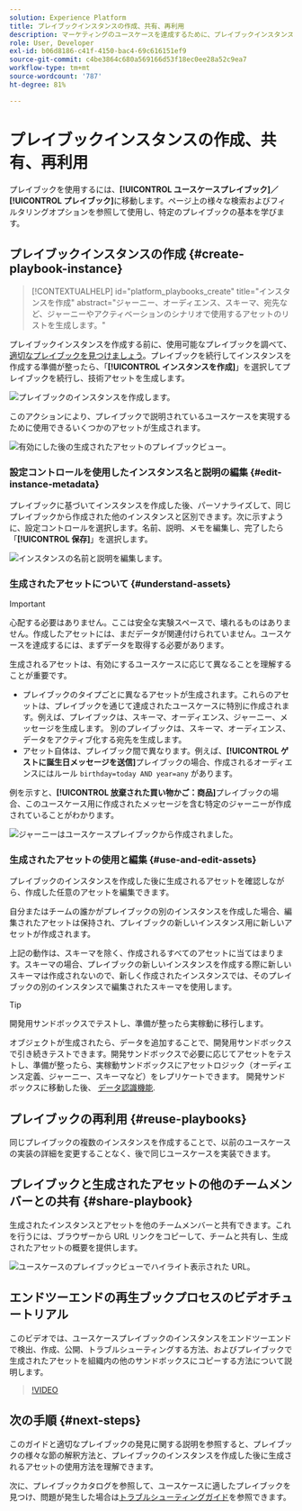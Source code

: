 ```yaml
---
solution: Experience Platform
title: プレイブックインスタンスの作成、共有、再利用
description: マーケティングのユースケースを達成するために、プレイブックインスタンスを作成、共有、再利用する方法を学びます。
role: User, Developer
exl-id: b06d8186-c41f-4150-bac4-69c616151ef9
source-git-commit: c4be3864c680a569166d53f18ec0ee28a52c9ea7
workflow-type: tm+mt
source-wordcount: '787'
ht-degree: 81%

---
```


# プレイブックインスタンスの作成、共有、再利用

プレイブックを使用するには、**[!UICONTROL ユースケースプレイブック]／[!UICONTROL プレイブック]**&#x200B;に移動します。ページ上の様々な検索およびフィルタリングオプションを参照して使用し、特定のプレイブックの基本を学びます。

## プレイブックインスタンスの作成 {#create-playbook-instance}

>[!CONTEXTUALHELP]
>id="platform_playbooks_create"
>title="インスタンスを作成"
>abstract="ジャーニー、オーディエンス、スキーマ、宛先など、ジャーニーやアクティベーションのシナリオで使用するアセットのリストを生成します。"

プレイブックインスタンスを作成する前に、使用可能なプレイブックを調べて、[適切なプレイブックを見つけましょう](/help/use-case-playbooks/playbooks/discover.md)。プレイブックを続行してインスタンスを作成する準備が整ったら、「**[!UICONTROL インスタンスを作成]**」を選択してプレイブックを続行し、技術アセットを生成します。

![プレイブックのインスタンスを作成します。](/help/use-case-playbooks/assets/playbooks/ui-guide/create-playbook-instance.png)

このアクションにより、プレイブックで説明されているユースケースを実現するために使用できるいくつかのアセットが生成されます。

![有効にした後の生成されたアセットのプレイブックビュー。](/help/use-case-playbooks/assets/playbooks/ui-guide/play-view.png)

### 設定コントロールを使用したインスタンス名と説明の編集 {#edit-instance-metadata}

プレイブックに基づいてインスタンスを作成した後、パーソナライズして、同じプレイブックから作成された他のインスタンスと区別できます。次に示すように、設定コントロールを選択します。名前、説明、メモを編集し、完了したら「**[!UICONTROL 保存]**」を選択します。

![インスタンスの名前と説明を編集します。](/help/use-case-playbooks/assets/playbooks/ui-guide/playbook-settings.gif)

### 生成されたアセットについて {#understand-assets}

>[!IMPORTANT]
>
>心配する必要はありません。ここは安全な実験スペースで、壊れるものはありません。作成したアセットには、まだデータが関連付けられていません。ユースケースを達成するには、まずデータを取得する必要があります。

生成されるアセットは、有効にするユースケースに応じて異なることを理解することが重要です。

* プレイブックのタイプごとに異なるアセットが生成されます。これらのアセットは、プレイブックを通じて達成されたユースケースに特別に作成されます。例えば、プレイブックは、スキーマ、オーディエンス、ジャーニー、メッセージを生成します。 別のプレイブックは、スキーマ、オーディエンス、データをアクティブ化する宛先を生成します。
* アセット自体は、プレイブック間で異なります。例えば、**[!UICONTROL ゲストに誕生日メッセージを送信]**&#x200B;プレイブックの場合、作成されるオーディエンスにはルール `birthday=today AND year=any` があります。

例を示すと、**[!UICONTROL 放棄された買い物かご：商品]**&#x200B;プレイブックの場合、このユースケース用に作成されたメッセージを含む特定のジャーニーが作成されていることがわかります。

![ジャーニーはユースケースプレイブックから作成されました。](/help/use-case-playbooks/assets/playbooks/ui-guide/journey-preview.png)

### 生成されたアセットの使用と編集 {#use-and-edit-assets}

プレイブックのインスタンスを作成した後に生成されるアセットを確認しながら、作成した任意のアセットを編集できます。

自分またはチームの誰かがプレイブックの別のインスタンスを作成した場合、編集されたアセットは保持され、プレイブックの新しいインスタンス用に新しいアセットが作成されます。

上記の動作は、スキーマを除く、作成されるすべてのアセットに当てはまります。スキーマの場合、プレイブックの新しいインスタンスを作成する際に新しいスキーマは作成されないので、新しく作成されたインスタンスでは、そのプレイブックの別のインスタンスで編集されたスキーマを使用します。

>[!TIP]
>
>開発用サンドボックスでテストし、準備が整ったら実稼動に移行します。
>
>オブジェクトが生成されたら、データを追加することで、開発用サンドボックスで引き続きテストできます。開発サンドボックスで必要に応じてアセットをテストし、準備が整ったら、実稼動サンドボックスにアセットロジック（オーディエンス定義、ジャーニー、スキーマなど）をレプリケートできます。 開発サンドボックスに移動した後、 [データ認識機能](/help/use-case-playbooks/playbooks/data-awareness.md).

## プレイブックの再利用 {#reuse-playbooks}

同じプレイブックの複数のインスタンスを作成することで、以前のユースケースの実装の詳細を変更することなく、後で同じユースケースを実装できます。

## プレイブックと生成されたアセットの他のチームメンバーとの共有 {#share-playbook}

生成されたインスタンスとアセットを他のチームメンバーと共有できます。これを行うには、ブラウザーから URL リンクをコピーして、チームと共有し、生成されたアセットの概要を提供します。

![ユースケースのプレイブックビューでハイライト表示された URL。](/help/use-case-playbooks/assets/playbooks/ui-guide/playbook-url.png)

## エンドツーエンドの再生ブックプロセスのビデオチュートリアル

このビデオでは、ユースケースプレイブックのインスタンスをエンドツーエンドで検出、作成、公開、トラブルシューティングする方法、およびプレイブックで生成されたアセットを組織内の他のサンドボックスにコピーする方法について説明します。

>[!VIDEO](https://video.tv.adobe.com/v/3427058/?learn=on)

## 次の手順 {#next-steps}

このガイドと適切なプレイブックの発見に関する説明を参照すると、プレイブックの様々な節の解釈方法と、プレイブックのインスタンスを作成した後に生成されるアセットの使用方法を理解できます。

次に、プレイブックカタログを参照して、ユースケースに適したプレイブックを見つけ、問題が発生した場合は[トラブルシューティングガイド](/help/use-case-playbooks/playbooks/troubleshooting.md)を参照できます。
